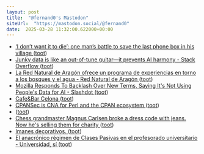 ```yaml
---
layout: post
title:  "@fernand0's Mastodon"
siteUrl:  "https://mastodon.social/@fernand0"
date:  2025-03-28 11:32:00.622000+00:00
---
```

*  [‘I don’t want it to die’: one man’s battle to save the last phone box in his village ](https://www.theguardian.com/society/2025/feb/27/battle-save-last-phone-box-norfolk-villag) ([toot](https://mastodon.social/@fernand0/114239833415392239))
*  [Junky data is like an out-of-tune guitar—it prevents AI harmony - Stack Overflow ](https://stackoverflow.blog/2025/03/13/junky-data-is-like-an-out-of-tune-guitar-it-prevents-ai-harmony) ([toot](https://mastodon.social/@fernand0/114239556073116547))
*  [La Red Natural de Aragón ofrece un programa de experiencias en torno a los bosques y el agua - Red Natural de Aragón  ](https://www.rednaturaldearagon.com/la-red-natural-de-aragon-ofrece-un-programa-de-experiencias-en-torno-a-los-bosques-y-el-agua/) ([toot](https://mastodon.social/@fernand0/114239290186405077))
*  [Mozilla Responds To Backlash Over New Terms, Saying It's Not Using People's Data for AI - Slashdot ](https://tech.slashdot.org/story/25/02/28/2021259/mozilla-responds-to-backlash-over-new-terms-saying-its-not-using-peoples-data-for-a) ([toot](https://mastodon.social/@fernand0/114237739969196122))
*  [Cafe&Bar Celona ](https://www.flickr.com/photos/fernand0/54374725356) ([toot](https://mastodon.social/@fernand0/114235884957639826))
*  [CPANSec is CNA for Perl and the CPAN ecosystem ](https://security.metacpan.org/2025/02/25/cpansec-is-cna-for-perl-and-cpan.htm) ([toot](https://mastodon.social/@fernand0/114235730104322222))
*  [ ](https://mastodon.social/users/fernand0/statuses/114235727015787105/activity) ([toot](https://mastodon.social/users/fernand0/statuses/114235727015787105/activity))
*  [Chess grandmaster Magnus Carlsen broke a dress code with jeans. Now he's selling them for charity ](https://apnews.com/article/magnus-carlsen-chess-jeans-dress-code-auction-5d97263f06cccabd4a961198039e77e) ([toot](https://mastodon.social/@fernand0/114235570035938998))
*  [Imanes decorativos. ](https://avecesunafoto.wordpress.com/2025/03/27/imanes-decorativos) ([toot](https://mastodon.social/@fernand0/114235304392637156))
*  [El anacrónico régimen de Clases Pasivas en el profesorado universitario - Universidad, sí ](https://www.universidadsi.es/el-anacronico-regimen-de-clases-pasivas-en-el-profesorado-universitario) ([toot](https://mastodon.social/@fernand0/114235234025759728))
